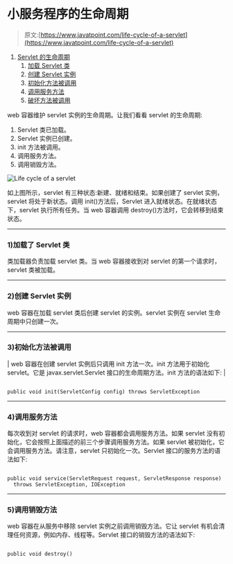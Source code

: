 # 小服务程序的生命周期

> 原文:[https://www.javatpoint.com/life-cycle-of-a-servlet](https://www.javatpoint.com/life-cycle-of-a-servlet)

1.  [Servlet 的生命周期](#)
    1.  [加载 Servlet 类](#servletlifecycle1)
    2.  [创建 Servlet 实例](#servletlifecycle2)
    3.  [初始化方法被调用](#servletlifecycle3)
    4.  [调用服务方法](#servletlifecycle4)
    5.  [破坏方法被调用](#servletlifecycle5)

web 容器维护 servlet 实例的生命周期。让我们看看 servlet 的生命周期:

1.  Servlet 类已加载。
2.  Servlet 实例已创建。
3.  init 方法被调用。
4.  调用服务方法。
5.  调用销毁方法。

![Life cycle of a servlet](../Images/aceb76345f22606be6333707547c3099.png)

如上图所示，servlet 有三种状态:新建、就绪和结束。如果创建了 servlet 实例，servlet 将处于新状态。调用 init()方法后，Servlet 进入就绪状态。在就绪状态下，servlet 执行所有任务。当 web 容器调用 destroy()方法时，它会转移到结束状态。

* * *

### 1)加载了 Servlet 类

类加载器负责加载 servlet 类。当 web 容器接收到对 servlet 的第一个请求时，servlet 类被加载。

* * *

### 2)创建 Servlet 实例

web 容器在加载 servlet 类后创建 servlet 的实例。servlet 实例在 servlet 生命周期中只创建一次。

* * *

### 3)初始化方法被调用

| web 容器在创建 servlet 实例后只调用 init 方法一次。init 方法用于初始化 servlet。它是 javax.servlet.Servlet 接口的生命周期方法。init 方法的语法如下: |

```

public void init(ServletConfig config) throws ServletException

```

* * *

### 4)调用服务方法

每次收到对 servlet 的请求时，web 容器都会调用服务方法。如果 servlet 没有初始化，它会按照上面描述的前三个步骤调用服务方法。如果 servlet 被初始化，它会调用服务方法。请注意，servlet 只初始化一次。Servlet 接口的服务方法的语法如下:

```

public void service(ServletRequest request, ServletResponse response) 
  throws ServletException, IOException

```

* * *

### 5)调用销毁方法

web 容器在从服务中移除 servlet 实例之前调用销毁方法。它让 servlet 有机会清理任何资源，例如内存、线程等。Servlet 接口的销毁方法的语法如下:

```

public void destroy()

```